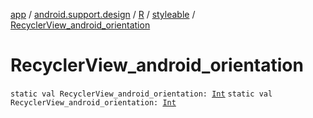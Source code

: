 [app](../../../index.md) / [android.support.design](../../index.md) / [R](../index.md) / [styleable](index.md) / [RecyclerView_android_orientation](.)

# RecyclerView_android_orientation

`static val RecyclerView_android_orientation: `[`Int`](https://kotlinlang.org/api/latest/jvm/stdlib/kotlin/-int/index.html)
`static val RecyclerView_android_orientation: `[`Int`](https://kotlinlang.org/api/latest/jvm/stdlib/kotlin/-int/index.html)